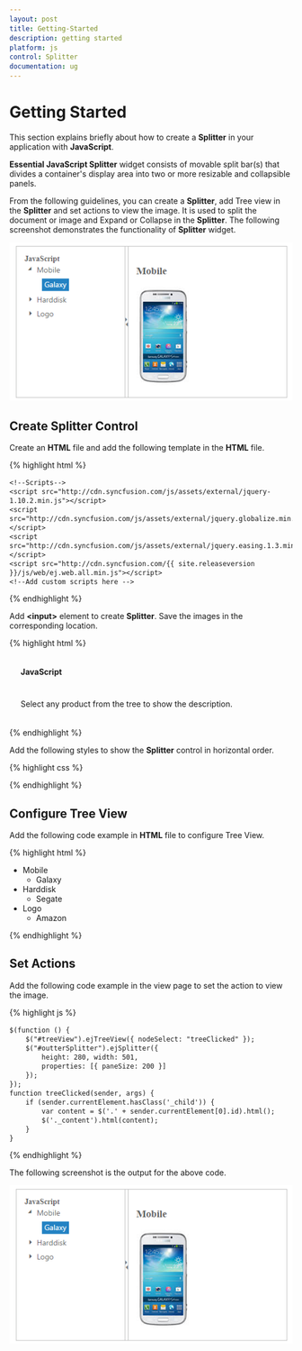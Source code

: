 ```yaml
---
layout: post
title: Getting-Started
description: getting started
platform: js
control: Splitter
documentation: ug
---
```


# Getting Started

This section explains briefly about how to create a **Splitter** in your application with **JavaScript**.

**Essential JavaScript Splitter** widget consists of movable split bar(s) that divides a container's display area into two or more resizable and collapsible panels. 

From the following guidelines, you can create a **Splitter**, add Tree view in the **Splitter** and set actions to view the image. It is used to split the document or image and Expand or Collapse in the **Splitter**. The following screenshot demonstrates the functionality of **Splitter** widget.

![](/js/Splitter/Getting-Started_images/Getting-Started_img1.png) 

## Create Splitter Control

Create an **HTML** file and add the following template in the **HTML** file.

{% highlight html %}

<!doctype html>

<html>
<head>
    <title>Essential Studio for JavaScript : Rotator Default Functionalities</title>
    <meta name="viewport" content="width=device-width, initial-scale=1.0" charset="utf-8" />
    <!-- Style sheet for default theme (flat azure) -->
    <link href="http://cdn.syncfusion.com/{{ site.releaseversion }}/js/web/flat-azure/ej.web.all.min.css" rel="stylesheet" />

    <!--Scripts-->
    <script src="http://cdn.syncfusion.com/js/assets/external/jquery-1.10.2.min.js"></script>
    <script src="http://cdn.syncfusion.com/js/assets/external/jquery.globalize.min.js"></script>
    <script src="http://cdn.syncfusion.com/js/assets/external/jquery.easing.1.3.min.js"></script>
    <script src="http://cdn.syncfusion.com/{{ site.releaseversion }}/js/web/ej.web.all.min.js"></script>
    <!--Add custom scripts here -->
</head>

<body>
    <!-- add Splitter element here -->
</body>
</html>

{% endhighlight %}

Add **&lt;input&gt;** element to create **Splitter**. Save the images in the corresponding location.

{% highlight html %}

<div class="content-container-fluid">
    <div class="row">
        <div class="cols-sample-area">
            <!----------------Splitter Control---------------->
            <div id="outterSplitter">
                <div>
                    <div class="cont">
                        <h3 class="h3">JavaScript</h3>
                        <!-- Add the Tree View element here -->
                    </div>
                </div>
                <div>
                    <div class="cont">
                        <div class="_content">
                            Select any product from the tree to show the description.
                        </div>
                        <div class="tools des">
                            <h3>Mobile</h3>
                            <img src="galaxy.jpg" />
                        </div>
                        <div class="chart des">
                            <h3>Harddisk</h3>
                            <img src="harddisk.jpg" />
                        </div>
                        <div class="grid des">
                            <h3>Logo</h3>
                            <img src="right.jpg" />
                        </div>
                    </div>
                </div>
            </div>
            <!------------------------------------------------->
        </div>
    </div>
</div>

{% endhighlight %}

Add the following styles to show the **Splitter** control in horizontal order.

{% highlight css %}

<style type="text/css" class="cssStyles">
   #outterSplitter {
       margin: 0 auto;
   }
   .cont {
       padding: 20px;
       min-width: 50px;
   }
   .cont #treeView_Container {
       margin-bottom: 0;
       border: none;
   }
   .h3 {
       font-size: 14px;
       margin: 0;
   }
   .des {
       display: none;
   }
</style>

{% endhighlight %}

## Configure Tree View 

Add the following code example in **HTML** file to configure Tree View.

{% highlight html %}

<ul id="treeView" class="visibleHide">
    <li>
        Mobile
        <ul>
            <li id="tools" class="_child">Galaxy</li>
        </ul>
    </li>
    <li>
        Harddisk
        <ul>
            <li id="chart" class="_child">Segate </li>
        </ul>
    </li>
    <li>
        Logo
        <ul>
            <li id="grid" class="_child">Amazon</li>
        </ul>
    </li>
</ul>

{% endhighlight %}

## Set Actions

Add the following code example in the view page to set the action to view the image.

{% highlight js %}

    $(function () {
        $("#treeView").ejTreeView({ nodeSelect: "treeClicked" });
        $("#outterSplitter").ejSplitter({
            height: 280, width: 501,
            properties: [{ paneSize: 200 }]
        });
    });
    function treeClicked(sender, args) {
        if (sender.currentElement.hasClass('_child')) {
            var content = $('.' + sender.currentElement[0].id).html();
            $('._content').html(content);
        }
    }

{% endhighlight %}

The following screenshot is the output for the above code.

![](/js/Splitter/Getting-Started_images/Getting-Started_img2.png) 

